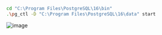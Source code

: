 ```bash 
cd "C:\Program Files\PostgreSQL\16\bin"
.\pg_ctl -D "C:\Program Files\PostgreSQL\16\data" start
```
![image](https://github.com/user-attachments/assets/b5be17b2-c124-49fb-b0c8-43b880546329)

